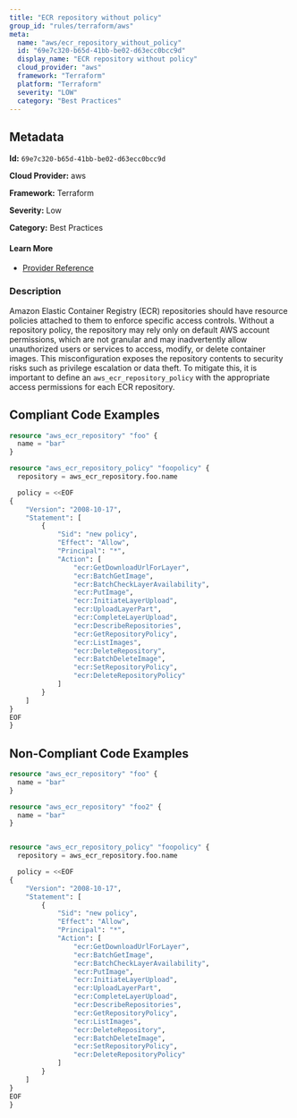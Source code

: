 ```yaml
---
title: "ECR repository without policy"
group_id: "rules/terraform/aws"
meta:
  name: "aws/ecr_repository_without_policy"
  id: "69e7c320-b65d-41bb-be02-d63ecc0bcc9d"
  display_name: "ECR repository without policy"
  cloud_provider: "aws"
  framework: "Terraform"
  platform: "Terraform"
  severity: "LOW"
  category: "Best Practices"
---
```

## Metadata

**Id:** `69e7c320-b65d-41bb-be02-d63ecc0bcc9d`

**Cloud Provider:** aws

**Framework:** Terraform

**Severity:** Low

**Category:** Best Practices

#### Learn More

 - [Provider Reference](https://registry.terraform.io/providers/hashicorp/aws/latest/docs/resources/ecr_repository_policy)

### Description

 Amazon Elastic Container Registry (ECR) repositories should have resource policies attached to them to enforce specific access controls. Without a repository policy, the repository may rely only on default AWS account permissions, which are not granular and may inadvertently allow unauthorized users or services to access, modify, or delete container images. This misconfiguration exposes the repository contents to security risks such as privilege escalation or data theft. To mitigate this, it is important to define an `aws_ecr_repository_policy` with the appropriate access permissions for each ECR repository.


## Compliant Code Examples
```terraform
resource "aws_ecr_repository" "foo" {
  name = "bar"
}

resource "aws_ecr_repository_policy" "foopolicy" {
  repository = aws_ecr_repository.foo.name

  policy = <<EOF
{
    "Version": "2008-10-17",
    "Statement": [
        {
            "Sid": "new policy",
            "Effect": "Allow",
            "Principal": "*",
            "Action": [
                "ecr:GetDownloadUrlForLayer",
                "ecr:BatchGetImage",
                "ecr:BatchCheckLayerAvailability",
                "ecr:PutImage",
                "ecr:InitiateLayerUpload",
                "ecr:UploadLayerPart",
                "ecr:CompleteLayerUpload",
                "ecr:DescribeRepositories",
                "ecr:GetRepositoryPolicy",
                "ecr:ListImages",
                "ecr:DeleteRepository",
                "ecr:BatchDeleteImage",
                "ecr:SetRepositoryPolicy",
                "ecr:DeleteRepositoryPolicy"
            ]
        }
    ]
}
EOF
}

```
## Non-Compliant Code Examples
```terraform
resource "aws_ecr_repository" "foo" {
  name = "bar"
}


```

```terraform
resource "aws_ecr_repository" "foo2" {
  name = "bar"
}


resource "aws_ecr_repository_policy" "foopolicy" {
  repository = aws_ecr_repository.foo.name

  policy = <<EOF
{
    "Version": "2008-10-17",
    "Statement": [
        {
            "Sid": "new policy",
            "Effect": "Allow",
            "Principal": "*",
            "Action": [
                "ecr:GetDownloadUrlForLayer",
                "ecr:BatchGetImage",
                "ecr:BatchCheckLayerAvailability",
                "ecr:PutImage",
                "ecr:InitiateLayerUpload",
                "ecr:UploadLayerPart",
                "ecr:CompleteLayerUpload",
                "ecr:DescribeRepositories",
                "ecr:GetRepositoryPolicy",
                "ecr:ListImages",
                "ecr:DeleteRepository",
                "ecr:BatchDeleteImage",
                "ecr:SetRepositoryPolicy",
                "ecr:DeleteRepositoryPolicy"
            ]
        }
    ]
}
EOF
}

```